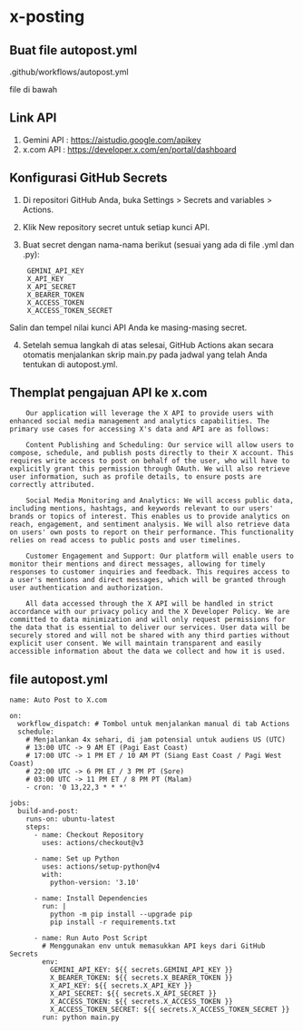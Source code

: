 # x-posting

## Buat file autopost.yml 

.github/workflows/autopost.yml

file di bawah

## Link API

1. Gemini API : https://aistudio.google.com/apikey
2. x.com API : https://developer.x.com/en/portal/dashboard

## Konfigurasi GitHub Secrets

1. Di repositori GitHub Anda, buka Settings > Secrets and variables > Actions.
2. Klik New repository secret untuk setiap kunci API.
3. Buat secret dengan nama-nama berikut (sesuai yang ada di file .yml dan .py):

        GEMINI_API_KEY
        X_API_KEY
        X_API_SECRET
        X_BEARER_TOKEN
        X_ACCESS_TOKEN
        X_ACCESS_TOKEN_SECRET

Salin dan tempel nilai kunci API Anda ke masing-masing secret.

4. Setelah semua langkah di atas selesai, GitHub Actions akan secara otomatis menjalankan skrip main.py pada jadwal yang telah Anda tentukan di autopost.yml.

## Themplat pengajuan API ke x.com

		Our application will leverage the X API to provide users with enhanced social media management and analytics capabilities. The primary use cases for accessing X's data and API are as follows:

		Content Publishing and Scheduling: Our service will allow users to compose, schedule, and publish posts directly to their X account. This requires write access to post on behalf of the user, who will have to explicitly grant this permission through OAuth. We will also retrieve user information, such as profile details, to ensure posts are correctly attributed.

		Social Media Monitoring and Analytics: We will access public data, including mentions, hashtags, and keywords relevant to our users' brands or topics of interest. This enables us to provide analytics on reach, engagement, and sentiment analysis. We will also retrieve data on users' own posts to report on their performance. This functionality relies on read access to public posts and user timelines.

		Customer Engagement and Support: Our platform will enable users to monitor their mentions and direct messages, allowing for timely responses to customer inquiries and feedback. This requires access to a user's mentions and direct messages, which will be granted through user authentication and authorization.

		All data accessed through the X API will be handled in strict accordance with our privacy policy and the X Developer Policy. We are committed to data minimization and will only request permissions for the data that is essential to deliver our services. User data will be securely stored and will not be shared with any third parties without explicit user consent. We will maintain transparent and easily accessible information about the data we collect and how it is used.
	
## file autopost.yml

	name: Auto Post to X.com

	on:
	  workflow_dispatch: # Tombol untuk menjalankan manual di tab Actions
	  schedule:
		# Menjalankan 4x sehari, di jam potensial untuk audiens US (UTC)
		# 13:00 UTC -> 9 AM ET (Pagi East Coast)
		# 17:00 UTC -> 1 PM ET / 10 AM PT (Siang East Coast / Pagi West Coast)
		# 22:00 UTC -> 6 PM ET / 3 PM PT (Sore)
		# 03:00 UTC -> 11 PM ET / 8 PM PT (Malam)
		- cron: '0 13,22,3 * * *'

	jobs:
	  build-and-post:
		runs-on: ubuntu-latest
		steps:
		  - name: Checkout Repository
			uses: actions/checkout@v3

		  - name: Set up Python
			uses: actions/setup-python@v4
			with:
			  python-version: '3.10'

		  - name: Install Dependencies
			run: |
			  python -m pip install --upgrade pip
			  pip install -r requirements.txt
			  
		  - name: Run Auto Post Script
			# Menggunakan env untuk memasukkan API keys dari GitHub Secrets
			env:
			  GEMINI_API_KEY: ${{ secrets.GEMINI_API_KEY }}
			  X_BEARER_TOKEN: ${{ secrets.X_BEARER_TOKEN }}
			  X_API_KEY: ${{ secrets.X_API_KEY }}
			  X_API_SECRET: ${{ secrets.X_API_SECRET }}
			  X_ACCESS_TOKEN: ${{ secrets.X_ACCESS_TOKEN }}
			  X_ACCESS_TOKEN_SECRET: ${{ secrets.X_ACCESS_TOKEN_SECRET }}
			run: python main.py

